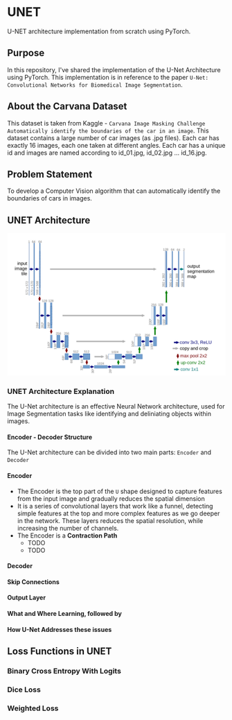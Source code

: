 # UNET
U-NET architecture implementation from scratch using PyTorch.

## Purpose
In this repository, I've shared the implementation of the U-Net Architecture using PyTorch. This implementation is in reference to the paper `U-Net: Convolutional Networks for Biomedical Image Segmentation`.

## About the Carvana Dataset
This dataset is taken from Kaggle - `Carvana Image Masking Challenge Automatically identify the boundaries of the car in an image`. This dataset contains a large number of car images (as .jpg files). Each car has exactly 16 images, each one taken at different angles. Each car has a unique id and images are named according to id_01.jpg, id_02.jpg … id_16.jpg.

## Problem Statement
To develop a Computer Vision algorithm that can automatically identify the boundaries of cars in images.

## UNET Architecture
![Alt text](UNET_Architecture.png)

### UNET Architecture Explanation
The U-Net architecture is an effective Neural Network architecture, used for Image Segmentation tasks like identifying and deliniating objects within images.

#### Encoder - Decoder Structure
The U-Net architecture can be divided into two main parts: `Encoder` and `Decoder` 

#### Encoder
- The Encoder is the top part of the `U` shape designed to capture features from the input image and gradually reduces the spatial dimension
- It is a series of convolutional layers that work like a funnel, detecting simple features at the top and more complex features as we go deeper in the network. These layers reduces the spatial resolution, while increasing the number of channels.
- The Encoder is a **Contraction Path**
    - TODO
    - TODO



#### Decoder
#### Skip Connections
#### Output Layer
#### What and Where Learning, followed by
#### How U-Net Addresses these issues

## Loss Functions in UNET
### Binary Cross Entropy With Logits
### Dice Loss
### Weighted Loss